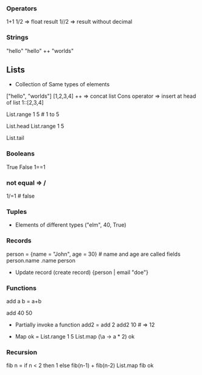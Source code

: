 ### Operators

1+1
1/2 => float result
1//2 => result without decimal

### Strings

"hello"
"hello" ++ "worlds"

## Lists

- Collection of Same types of elements

["hello", "worlds"]
[1,2,3,4]
++ => concat list
Cons operator => insert at head of list
1::[2,3,4]

List.range 1 5 # 1 to 5

List.head List.range 1 5

List.tail

### Booleans

True
False
1==1
### not equal => /
1/=1 # false

### Tuples
- Elements of different types
("elm", 40, True)

### Records
person = {name = "John", age = 30} # name and age are called fields
person.name
.name person
- Update record (create record)
{person | email "doe"}


### Functions 
add a b = a+b
<!-- <function> : number -> number -> number -->
add 40 50 

- Partially invoke a function
add2 = add 2
add2 10 # => 12

- Map
ok = List.range 1 5
List.map (\a -> a * 2) ok

### Recursion
fib n = if n < 2 then 1 else fib(n-1) + fib(n-2)
List.map fib ok
